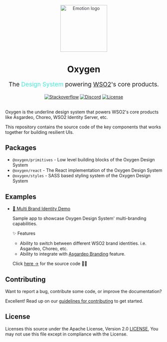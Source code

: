 <p align="center" style="color: #343a40">
  <img src="https://user-images.githubusercontent.com/25959096/205347271-e5655526-a279-4ee9-9f55-52bad04942ea.svg" alt="Emotion logo" height="150" width="150">
  <h1 align="center">Oxygen</h1>
</p>
<p align="center" style="font-size: 1.2rem;">The
<span style="color: #47EBD8">Design System</span>
powering <a href="https://wso2.com">WSO2</a>'s core products.</p>

<div align="center">
  <a href="https://stackoverflow.com/questions/tagged/wso2is"><img src="https://img.shields.io/badge/Ask%20for%20help%20on-Stackoverflow-orange" alt="Stackoverflow"></a>
  <a href="https://discord.gg/wso2"><img src="https://img.shields.io/badge/Join%20us%20on-Discord-%23e01563.svg" alt="Discord"></a>
  <a href="./LICENSE"><img src="https://img.shields.io/badge/License-Apache%202.0-blue.svg" alt="License"></a>
</div>

<br>

Oxygen is the underline design system that powers WSO2's core products like Asgardeo, Choreo, WSO2 Identity Server, etc.

This repository contains the source code of the key components that works together for building resilient UIs.

## Packages

- `@oxygen/primitives` - Low level building blocks of the Oxygen Design System
- `@oxygen/react` - The React implementation of the Oxygen Design System
- `@oxygen/styles` - SASS based styling system of the Oxygen Design System

## Examples

* [💅 Multi Brand Identity Demo](https://git-scm.com/downloads)

    Sample app to showcase Oxygen Design System' multi-branding capabilities.

    ✨ Features
    
    * Ability to switch between different WSO2 brand identities. i.e. Asgardeo, Choreo, etc.
    * Ability to integrate with [Asgardeo Branding](https://wso2.com/asgardeo/docs/guides/branding/configure-ui-branding/) feature.

    Click [here →](./examples/multi-brand-identity/) for the source code 🧑‍💻

## Contributing

Want to report a bug, contribute some code, or improve the documentation?

Excellent! Read up on our [guidelines for contributing](./CONTRIBUTING.md) to get started.

## License

Licenses this source under the Apache License, Version 2.0 [LICENSE](./LICENSE), You may not use this file except in compliance with the License.
